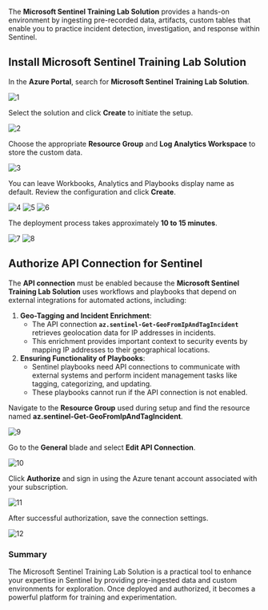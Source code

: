 The **Microsoft Sentinel Training Lab Solution** provides a hands-on environment by ingesting pre-recorded data, artifacts, custom tables that enable you to practice incident detection, investigation, and response within Sentinel.

## Install Microsoft Sentinel Training Lab Solution

In the **Azure Portal**, search for **Microsoft Sentinel Training Lab Solution**.

![1](https://github.com/user-attachments/assets/1f5e4801-5bac-4b60-9031-b9b0309bf508)

Select the solution and click **Create** to initiate the setup.

![2](https://github.com/user-attachments/assets/07c492d4-b712-4339-8e0e-a8c4136274fc)

Choose the appropriate **Resource Group** and **Log Analytics Workspace** to store the custom data.

![3](https://github.com/user-attachments/assets/c1abb7d1-e26b-46fb-bb1c-61b417da9a62)

You can leave Workbooks, Analytics and Playbooks display name as default. Review the configuration and click **Create**.

![4](https://github.com/user-attachments/assets/3f975e9c-739c-4236-9264-0712a0ce25b8)
![5](https://github.com/user-attachments/assets/7c1eaa55-72cc-4991-b7d5-592ade55ee1d)
![6](https://github.com/user-attachments/assets/6605f617-2430-4dce-bca3-baf46d1ea456)


The deployment process takes approximately **10 to 15 minutes**.

![7](https://github.com/user-attachments/assets/fdb57ff2-4a22-4e60-b43f-892189cd8827)
![8](https://github.com/user-attachments/assets/39fb94f9-ea05-4f4c-86c7-d532487ba324)


## Authorize API Connection for Sentinel

The **API connection** must be enabled because the **Microsoft Sentinel Training Lab Solution** uses workflows and playbooks that depend on external integrations for automated actions, including:

1. **Geo-Tagging and Incident Enrichment**:
    - The API connection **`az.sentinel-Get-GeoFromIpAndTagIncident`** retrieves geolocation data for IP addresses in incidents.
    - This enrichment provides important context to security events by mapping IP addresses to their geographical locations.
2. **Ensuring Functionality of Playbooks**:
    - Sentinel playbooks need API connections to communicate with external systems and perform incident management tasks like tagging, categorizing, and updating.
    - These playbooks cannot run if the API connection is not enabled.

Navigate to the **Resource Group** used during setup and find the resource named **az.sentinel-Get-GeoFromIpAndTagIncident**.

![9](https://github.com/user-attachments/assets/b74c7e97-91f5-4ce3-8912-883526fc7626)

Go to the **General** blade and select **Edit API Connection**.

![10](https://github.com/user-attachments/assets/3bc40668-3612-42bc-9a92-22bbb06b679a)

Click **Authorize** and sign in using the Azure tenant account associated with your subscription.

![11](https://github.com/user-attachments/assets/cadd0ab9-dfbd-4e88-8c5b-8b561e5c8c2d)

After successful authorization, save the connection settings.

![12](https://github.com/user-attachments/assets/7df9a932-6be2-43aa-b318-f45e9de5bd1c)

### **Summary**

The Microsoft Sentinel Training Lab Solution is a practical tool to enhance your expertise in Sentinel by providing pre-ingested data and custom environments for exploration. Once deployed and authorized, it becomes a powerful platform for training and experimentation.
